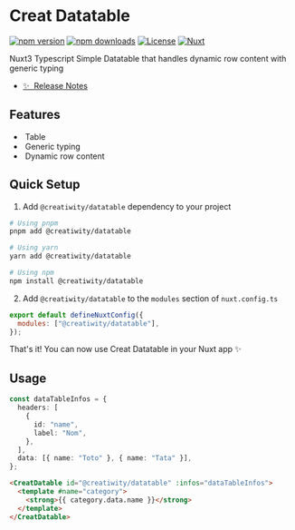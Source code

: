 # Creat Datatable

[![npm version][npm-version-src]][npm-version-href]
[![npm downloads][npm-downloads-src]][npm-downloads-href]
[![License][license-src]][license-href]
[![Nuxt][nuxt-src]][nuxt-href]

Nuxt3 Typescript Simple Datatable that handles dynamic row content with generic typing

- [✨ &nbsp;Release Notes](/CHANGELOG.md)

## Features

<!-- Highlight some of the features your module provide here -->

- &nbsp;Table
- &nbsp;Generic typing
- &nbsp;Dynamic row content

## Quick Setup

1. Add `@creatiwity/datatable` dependency to your project

```bash
# Using pnpm
pnpm add @creatiwity/datatable

# Using yarn
yarn add @creatiwity/datatable

# Using npm
npm install @creatiwity/datatable
```

2. Add `@creatiwity/datatable` to the `modules` section of `nuxt.config.ts`

```js
export default defineNuxtConfig({
  modules: ["@creatiwity/datatable"],
});
```

That's it! You can now use Creat Datatable in your Nuxt app ✨

## Usage

```ts
const dataTableInfos = {
  headers: [
    {
      id: "name",
      label: "Nom",
    },
  ],
  data: [{ name: "Toto" }, { name: "Tata" }],
};
```

```html
<CreatDatable id="@creatiwity/datatable" :infos="dataTableInfos">
  <template #name="category">
    <strong>{{ category.data.name }}</strong>
  </template>
</CreatDatable>
```

<!-- Badges -->

[npm-version-src]: https://img.shields.io/npm/v/@creatiwity/datatable/latest.svg?style=flat&colorA=18181B&colorB=28CF8D
[npm-version-href]: https://npmjs.com/package/@creatiwity/datatable
[npm-downloads-src]: https://img.shields.io/npm/dm/@creatiwity/datatable.svg?style=flat&colorA=18181B&colorB=28CF8D
[npm-downloads-href]: https://npmjs.com/package/@creatiwity/datatable
[license-src]: https://img.shields.io/npm/l/@creatiwity/datatable.svg?style=flat&colorA=18181B&colorB=28CF8D
[license-href]: https://npmjs.com/package/@creatiwity/datatable
[nuxt-src]: https://img.shields.io/badge/Nuxt-18181B?logo=nuxt.js
[nuxt-href]: https://nuxt.com
